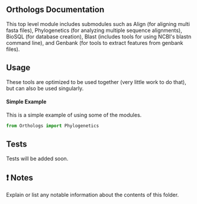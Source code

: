 Orthologs Documentation
-------------------------

This top level module includes submodules such as Align (for aligning multi fasta files), Phylogenetics (for analyzing multiple sequence alignments), BioSQL (for database creation), Blast (includes tools for using NCBI's blastn command line), and Genbank (for tools to extract features from genbank files).

Usage
-----

These tools are optimized to be used together (very little work to do that), but can also be used singularly.


#### Simple Example

This is a simple example of using some of the modules.

``` python
from Orthologs import Phylogenetics

```

Tests
-----

Tests will be added soon.


:exclamation: Notes
-------------------

Explain or list any notable information about the contents of this folder.
